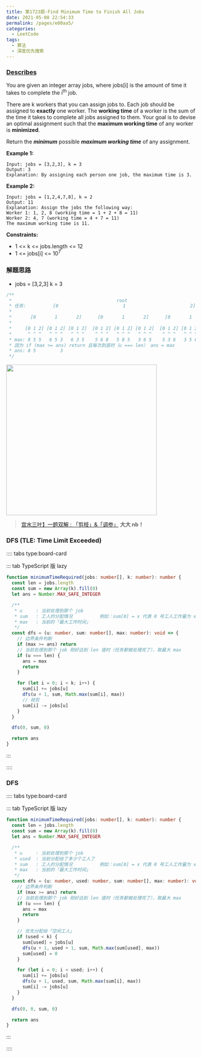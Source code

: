 ```yaml
---
title: 第1723题-Find Minimum Time to Finish All Jobs
date: 2021-05-08 22:54:33
permalink: /pages/e00aa5/
categories:
  - LeetCode
tags:
  - 算法
  - 深度优先搜索
---
```


### [Describes](https://leetcode-cn.com/problems/find-minimum-time-to-finish-all-jobs/)

You are given an integer array <span class="span-shadow">jobs</span>, where <span class="span-shadow">jobs[i]</span> is the amount of time it takes to complete the <span class="span-shadow">i<sup>th</sup></span> job.

There are k workers that you can assign jobs to. Each job should be assigned to **exactly** one worker. The **working time** of a worker is the sum of the time it takes to complete all jobs assigned to them. Your goal is to devise an optimal assignment such that the **maximum working time** of any worker is **minimized**.

Return the **_minimum_** possible **_maximum working time_** of any assignment.

<!-- more -->

**Example 1:**

```
Input: jobs = [3,2,3], k = 3
Output: 3
Explanation: By assigning each person one job, the maximum time is 3.
```

**Example 2:**

```
Input: jobs = [1,2,4,7,8], k = 2
Output: 11
Explanation: Assign the jobs the following way:
Worker 1: 1, 2, 8 (working time = 1 + 2 + 8 = 11)
Worker 2: 4, 7 (working time = 4 + 7 = 11)
The maximum working time is 11.
```

**Constraints:**

- <span class="span-shadow">1 <= k <= jobs.length <= 12</span>
- <span class="span-shadow">1 <= jobs[i] <= 10<sup>7</sup></span>

### 解题思路

- <span class="span-shadow">jobs = [3,2,3]</span> <span class="span-shadow">k = 3</span>

```JavaScript
/**
 *                                       root
 * 任务:          [0                        1                        2]           工作量：3
 *
 *       [0       1       2]      [0       1       2]      [0       1       2]   工作量：2
 *
 *     [0 1 2] [0 1 2] [0 1 2]  [0 1 2] [0 1 2] [0 1 2]  [0 1 2] [0 1 2] [0 1 2] 工作量：3
 *      ^ ^ ^   ^ ^ ^   ^ ^ ^    ^ ^ ^   ^ ^ ^   ^ ^ ^    ^ ^ ^   ^ ^ ^   ^ ^ ^
 * max: 8 5 5   6 5 3   6 3 5    5 6 8   5 8 5   3 6 5    5 3 6   3 5 6   5 5 8
 * 因为 if (max >= ans) return 且每次到底时（u === len） ans = max
 * ans: 8 5         3
 */
```

<img src="https://cdn.jsdelivr.net/gh/xiaojun996/CDN/images/leetcode/find-minimum-time-to-finish-all-jobs.png" width="400" />

> [宫水三叶】一题双解 : 「剪枝」&「调参」](https://leetcode-cn.com/problems/find-minimum-time-to-finish-all-jobs/solution/gong-shui-san-xie-yi-ti-shuang-jie-jian-4epdd/) **大大 nb！**

### DFS (TLE: Time Limit Exceeded)

:::: tabs type:board-card

::: tab TypeScript 版 lazy

```TypeScript
function minimumTimeRequired(jobs: number[], k: number): number {
  const len = jobs.length
  const sum = new Array(k).fill(0)
  let ans = Number.MAX_SAFE_INTEGER

  /**
   * u     : 当前处理到那个 job
   * sum   : 工人的分配情况          例如：sum[0] = x 代表 0 号工人工作量为 x
   * max   : 当前的「最大工作时间」
   */
  const dfs = (u: number, sum: number[], max: number): void => {
    // 边界条件判断
    if (max >= ans) return
    // 当前处理到那个 job 刚好达到 len 值时（任务都被处理完了），取最大 max
    if (u === len) {
      ans = max
      return
    }

    for (let i = 0; i < k; i++) {
      sum[i] += jobs[u]
      dfs(u + 1, sum, Math.max(sum[i], max))
      // 枝剪
      sum[i] -= jobs[u]
    }
  }

  dfs(0, sum, 0)

  return ans
}
```

:::

::::

### DFS

:::: tabs type:board-card

::: tab TypeScript 版 lazy

```TypeScript
function minimumTimeRequired(jobs: number[], k: number): number {
  const len = jobs.length
  const sum = new Array(k).fill(0)
  let ans = Number.MAX_SAFE_INTEGER

  /**
   * u     : 当前处理到那个 job
   * used  : 当前分配给了多少个工人了
   * sum   : 工人的分配情况          例如：sum[0] = x 代表 0 号工人工作量为 x
   * max   : 当前的「最大工作时间」
   */
  const dfs = (u: number, used: number, sum: number[], max: number): void => {
    // 边界条件判断
    if (max >= ans) return
    // 当前处理到那个 job 刚好达到 len 值时（任务都被处理完了），取最大 max
    if (u === len) {
      ans = max
      return
    }

    // 优先分配给「空闲工人」
    if (used < k) {
      sum[used] = jobs[u]
      dfs(u + 1, used + 1, sum, Math.max(sum[used], max))
      sum[used] = 0
    }

    for (let i = 0; i < used; i++) {
      sum[i] += jobs[u]
      dfs(u + 1, used, sum, Math.max(sum[i], max))
      sum[i] -= jobs[u]
    }
  }

  dfs(0, 0, sum, 0)

  return ans
}
```

:::

::::
